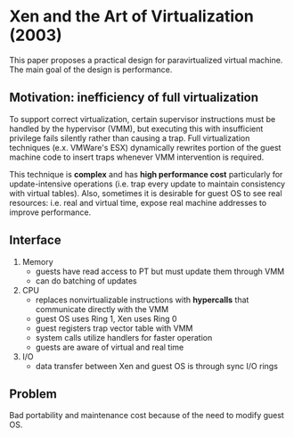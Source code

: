 # Xen and the Art of Virtualization (2003) 
This paper proposes a practical design for paravirtualized virtual machine. The main goal of the design is performance. 

## Motivation: inefficiency of full virtualization 
To support correct virtualization, certain supervisor instructions must be handled by the hypervisor (VMM), but executing this with insufficient privilege fails silently rather than causing a trap. Full virtualization techniques (e.x. VMWare's ESX) dynamically rewrites portion of the guest machine code to insert traps whenever VMM intervention is required. 

This technique is **complex** and has **high performance cost** particularly for update-intensive operations (i.e. trap every update to maintain consistency with virtual tables). Also, sometimes it is desirable for guest OS to see real resources: i.e. real and virtual time, expose real machine addresses to improve performance. 

## Interface 
1. Memory 
   *  guests have read access to PT but must update them through VMM 
   *  can do batching of updates 
2. CPU
   *  replaces nonvirtualizable instructions with **hypercalls** that communicate directly with the VMM
   *  guest OS uses Ring 1, Xen uses Ring 0
   *  guest registers trap vector table with VMM
   *  system calls utilize handlers for faster operation 
   *  guests are aware of virtual and real time
3. I/O
   *  data transfer between Xen and guest OS is through sync I/O rings 

## Problem 
Bad portability and maintenance cost because of the need to modify guest OS. 
